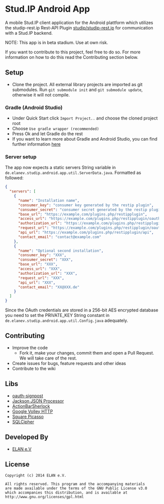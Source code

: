 Stud.IP Android App
===================

A mobile Stud.IP client application for the Android plattform which utilizes the studip-rest.ip Rest-API Plugin [studip/studip-rest.ip][2]
for communication with a Stud.IP backend.

NOTE: This app is in beta stadium. Use at own risk.

If you want to contribute to this project, feel free to do so. For more information on how to do this read the Contributing section below.

Setup
-----
* Clone the project. All external library projects are imported as git submodules.
Run ```git submodule init``` and ```git submodule update```,
otherwise it will not compile.

### Gradle (Android Studio)
* Under Quick Start click ```Import Project..``` and choose the cloned project root
* Choose ```Use gradle wrapper (recommended)```
* Press Ok and let Gradle do the rest
* If you want to learn more about Gradle and Android Studio, you can find further information [here][9]

### Server setup
The app now expects a static servers String variable in ```de.elanev.studip.android.app.util.ServerData.java```.
Formatted as followed:

```json
{
  "servers": [
    {
      "name": "Installation name",
      "consumer_key": "consumer key generated by the restip plugin",
      "consumer_secret": "consumer secret generated by the restip plugin",
      "base_url": "https://example.com/plugins.php/restipplugin",
      "access_url": "https://example.com/plugins.php/restipplugin/oauth/access_token",
      "authorization_url": "https://example.com/plugins.php/restipplugin/oauth/authorize",
      "request_url": "https://example.com/plugins.php/restipplugin/oauth/request_token",
      "api_url": "https://example.com/plugins.php/restipplugin/api",
      "contact_email": "contact@example.com"
    },
    {
      "name": "Optional second installation",
      "consumer_key": "XXX",
      "consumer_secret": "XXX",
      "base_url": "XXX",
      "access_url": "XXX",
      "authorization_url": "XXX",
      "request_url": "XXX",
      "api_url": "XXX",
      "contact_email": "XX@XXX.de"
    }
  ]
}
```

Since the OAuth credentials are stored in a 256-bit AES encrypted database you need to set the PRIVATE_KEY String constant in ```de.elanev.studip.android.app.util.Config.java``` adequately.

Contributing
------------
* Improve the code
	* Fork it, make your changes, commit them and open a Pull Request. We will take care of the rest.
* Create issues for bugs, feature requests and other ideas
* Contribute to the wiki

Libs
---------
* [oauth-signpost][4]
* [Jackson JSON Processor][5]
* [ActionBarSherlock][6]
* [Google Volley HTTP][7]
* [Square Picasso][10]
* [SQLCipher][11]

Developed By
------------
* [ELAN e.V][8]

License
-------
    Copyright (c) 2014 ELAN e.V.

	All rights reserved. This program and the accompanying materials
    are made available under the terms of the GNU Public License v3.0
    which accompanies this distribution, and is available at
    http://www.gnu.org/licenses/gpl.html

[1]: https://github.com/uol-studip/StudIPAndroidApp
[2]: https://github.com/studip/studip-rest.ip
[3]: http://code.google.com/p/maven-android-plugin/wiki/GettingStarted
[4]: http://code.google.com/p/oauth-signpost/
[5]: http://wiki.fasterxml.com/JacksonHome
[6]: http://actionbarsherlock.com/
[7]: https://android.googlesource.com/platform/frameworks/volley/
[8]: http://www.elan-ev.de/
[9]: http://developer.android.com/sdk/installing/studio.html
[10]: http://square.github.io/picasso/
[11]: http://sqlcipher.net/
